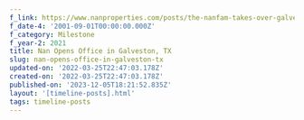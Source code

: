 ```yaml
---
f_link: https://www.nanproperties.com/posts/the-nanfam-takes-over-galveston
f_date-4: '2001-09-01T00:00:00.000Z'
f_category: Milestone
f_year-2: 2021
title: Nan Opens Office in Galveston, TX
slug: nan-opens-office-in-galveston-tx
updated-on: '2022-03-25T22:47:03.178Z'
created-on: '2022-03-25T22:47:03.178Z'
published-on: '2023-12-05T18:21:52.835Z'
layout: '[timeline-posts].html'
tags: timeline-posts
---
```



